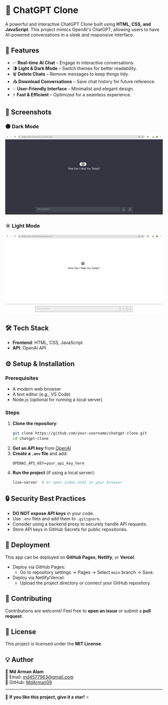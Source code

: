 # 🤖 ChatGPT Clone

A powerful and interactive ChatGPT Clone built using **HTML, CSS, and JavaScript**. This project mimics OpenAI's ChatGPT, allowing users to have AI-powered conversations in a sleek and responsive interface.

## 🌟 Features  

- ✅ **Real-time AI Chat** – Engage in interactive conversations.  
- 🌗 **Light & Dark Mode** – Switch themes for better readability.  
- 🗑️ **Delete Chats** – Remove messages to keep things tidy.  
- 📥 **Download Conversations** – Save chat history for future reference.  
- 💡 **User-Friendly Interface** – Minimalist and elegant design.  
- ⚡ **Fast & Efficient** – Optimized for a seamless experience.  


## 📸 Screenshots  

### 🌑 Dark Mode 
![ChatGPT Clone Dark Mode](SnapShots/ChatGPT%20Interface%20Picture%20(Dark%20Mode).png)  

### ☀️ Light Mode  
![ChatGPT Clone Light Mode](SnapShots/ChatGPT%20Interface%20Picture%20(Light%20Mode).png)

## 🛠 Tech Stack

- **Frontend**: HTML, CSS, JavaScript
- **API**: OpenAI API

## ⚙️ Setup & Installation

### Prerequisites
- A modern web browser
- A text editor (e.g., VS Code)
- Node.js (optional for running a local server)

### Steps
1. **Clone the repository**:
   ```sh
   git clone https://github.com/your-username/chatgpt-clone.git
   cd chatgpt-clone
   ```
2. **Get an API key** from [OpenAI](https://platform.openai.com/)
3. **Create a `.env` file** and add:
   ```env
   OPENAI_API_KEY=your_api_key_here
   ```
4. **Run the project** (if using a local server):
   ```sh
   live-server  # or open index.html in your browser
   ```

## 🔒 Security Best Practices

- **DO NOT expose API keys** in your code.
- Use `.env` files and add them to `.gitignore`.
- Consider using a backend proxy to securely handle API requests.
- Store API keys in GitHub Secrets for public repositories.

## 🚀 Deployment

This app can be deployed on **GitHub Pages**, **Netlify**, or **Vercel**:
- Deploy via GitHub Pages:
  - Go to repository settings → Pages → Select `main` branch → Save.
- Deploy via Netlify/Vercel:
  - Upload the project directory or connect your GitHub repository.

## 🤝 Contributing

Contributions are welcome! Feel free to **open an issue** or submit a **pull request**.

## 📜 License

This project is licensed under the **MIT License**.

## 💡 Author

👤 **Md Arman Alam**  
📧 Email: [md4577963@gmail.com](mailto:md45577963@gmail.com)  
🔗 GitHub: [MdArman09](https://github.com/MdArman09)

---
🌟 **If you like this project, give it a star!** ⭐

